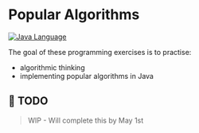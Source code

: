 # Popular Algorithms

[![Java Language](https://img.shields.io/badge/platform-OpenJDK-3A75B0.svg?logo=OpenJDK)][1]

The goal of these programming exercises is to practise:
- algorithmic thinking
- implementing popular algorithms in Java

## :pushpin: TODO

> WIP - Will complete this by May 1st

[1]: https://docs.oracle.com/javase/8/docs/api/index.html
